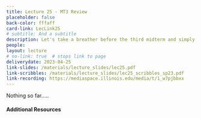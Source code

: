 ```yaml
---
title: Lecture 25 - MT3 Review
placeholder: false
back-color: fffaff
card-link: LecLink25
# subtitle: And a subtitle
description: Let's take a breather before the third midterm and simply go over some lingering questions and/or some practice problems. We'll also begin with a brief overview of classic decidability problems. 
people:
layout: lecture
# no-link: true  # stops link to page 
deliverydate: 2023-04-25
link-slides: /materials/lecture_slides/lec25.pdf
link-scribbles: /materials/lecture_slides/lec25_scribbles_sp23.pdf
link-recording: https://mediaspace.illinois.edu/media/t/1_w7pjbbxx
---
```


Nothing so far.....

<h4>Additional Resources</h4>








